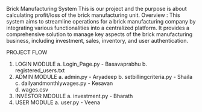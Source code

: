 Brick Manufacturing System
This is our project and the purpose is about calculating profit/loss of the brick manufacturing unit.
Overview : This system aims to streamline operations for a brick manufacturing company by integrating various functionalities into a centralized platform. 
It provides a comprehensive solution to manage key aspects of the brick manufacturing business, including investment, sales, inventory, and user authentication. 

PROJECT FLOW
1. LOGIN MODULE
   a. Login_Page.py - Basavaprabhu
   b. registered_users.txt
2. ADMIN MODULE
   a. admin.py - Aryadeep
   b. setbillingcriteria.py - Shaila
   c. dailyandmonthlywages.py - Kesavan  
   d. wages.csv
3. INVESTOR MDOULE
   a. investment.py - Bharath
4. USER MODULE
   a. user.py - Veena



